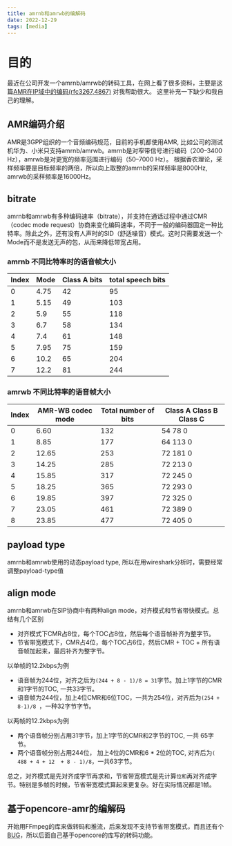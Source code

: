 ```yaml
---
title: amrnb和amrwb的编解码
date: 2022-12-29
tags: [media]
---
```


# 目的
最近在公司开发一个amrnb/amrwb的转码工具，在网上看了很多资料，主要是这篇[AMR在IP域中的编码(rfc3267,4867)](https://blog.csdn.net/runningya/article/details/6227384) 对我帮助很大。 这里补充一下缺少和我自己的理解。

## AMR编码介绍
AMR是3GPP组织的一个音频编码规范，目前的手机都使用AMR, 比如公司的测试机华为、小米只支持amrnb/amrwb。amrnb是对窄带信号进行编码（200–3400 Hz），amrwb是对更宽的频率范围进行编码（50–7000 Hz）。 
根据香农理论，采样频率要是目标频率的两倍，所以向上取整的amrnb的采样频率是8000Hz, amrwb的采样频率是16000Hz。

## bitrate
amrnb和amrwb有多种编码速率（bitrate），并支持在通话过程中通过CMR（codec mode request）协商来变化编码速率，不同于一般的编码器固定一种比特率。除此之外，还有没有人声时的SID（舒适噪音）模式。这时只需要发送一个Mode而不是发送无声的包，从而来降低带宽占用。

### amrnb 不同比特率时的语音帧大小
Index  | Mode  |     Class A bits |   total speech bits
--- | --- | --- | --- 
0   |  4.75 | 42  |       95
1   |  5.15  | 49  |   103
2   |  5.9    | 55  |     118
3   |  6.7    | 58  |      134
4   |  7.4    | 61    |    148
5   |  7.95  | 75   |     159
6   |  10.2  | 65   |     204
7   |  12.2  | 81   |     244

### amrwb 不同比特率的语音帧大小
Index | AMR-WB codec mode | Total number of bits | Class A Class B Class C
  --- | --- | --- | --- 
0 | 6.60 | 132 | 54 78 0
1 | 8.85 | 177 | 64 113 0
2 | 12.65 |253 | 72 181 0
3 | 14.25 |285 | 72 213 0
4 | 15.85 |317 | 72 245 0
5 | 18.25 |365 | 72 293 0
6 | 19.85 |397 | 72 325 0
7 | 23.05 |461 | 72 389 0
8 | 23.85 |477 |72 405 0 

## payload type
amrnb和amrwb使用的动态payload type, 所以在用wireshark分析时，需要经常调整payload-type值

## align mode
amrnb和amrwb在SIP协商中有两种align mode，对齐模式和节省带快模式。总结有几个区别
*  对齐模式下CMR占8位，每个TOC占8位，然后每个语音帧补齐为整字节。
*  节省带宽模式下，CMR占4位，每个TOC占6位，然后CMR + TOC + 所有语音帧加起来，最后补齐为整字节。

以单帧的12.2kbps为例
* 语音帧为244位，对齐之后为`(244 + 8 - 1)/8 = 31`字节。加上1字节的CMR和1字节的TOC, 一共33字节。
* 语音帧为244位，加上4位CMR和6位TOC，一共为254位，对齐后为`(254 + 8-1)/8 `，一种32字节字节。

以两帧的12.2kbps为例
* 两个语音帧分别占用31字节，加上1字节的CMR和2字节的TOC, 一共 65字节。
* 两个语音帧分别占用244位， 加上4位的CMR和6 * 2位的TOC, 对齐后为`( 488 + 4 + 12  + 8 - 1)/8`，一共63字节。

总之，对齐模式是先对齐成字节再求和，节省带宽模式是先计算`位和`再对齐成字节。特别是多帧的时候，节省带宽模式算起来更复杂。好在实际情况都是1帧。

##  基于opencore-amr的编解码
开始用FFmpeg的库来做转码和推流，后来发现不支持节省带宽模式，而且还有个[BUG](https://trac.ffmpeg.org/ticket/9891)，所以后面自己基于opencore的库写的转码功能。


